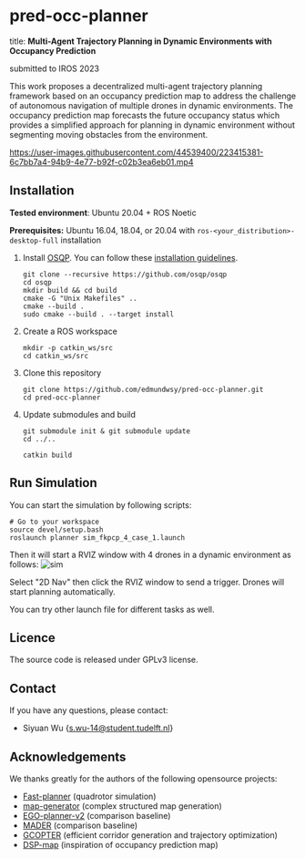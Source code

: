 # pred-occ-planner

title: **Multi-Agent Trajectory Planning in Dynamic Environments with Occupancy Prediction**

submitted to IROS 2023

This work proposes a decentralized multi-agent trajectory planning framework based on an occupancy prediction map to address the challenge of autonomous navigation of multiple drones in dynamic environments. The occupancy prediction map forecasts the future occupancy status which provides a simplified approach for planning in dynamic environment without segmenting moving obstacles from the environment.



https://user-images.githubusercontent.com/44539400/223415381-6c7bb7a4-94b9-4e77-b92f-c02b3ea6eb01.mp4



## Installation

**Tested environment**: Ubuntu 20.04 + ROS Noetic

**Prerequisites:** Ubuntu 16.04, 18.04, or 20.04 with `ros-<your_distribution>-desktop-full` installation

1. Install [OSQP](https://github.com/osqp/osqp). You can follow these [installation guidelines](https://osqp.org/docs/get_started/sources.html#build-the-binaries).

   ```shell
   git clone --recursive https://github.com/osqp/osqp
   cd osqp
   mkdir build && cd build
   cmake -G "Unix Makefiles" ..
   cmake --build .
   sudo cmake --build . --target install
   ```

2. Create a ROS workspace

   ```shell
   mkdir -p catkin_ws/src
   cd catkin_ws/src
   ```

3. Clone this repository

   ```shell
   git clone https://github.com/edmundwsy/pred-occ-planner.git
   cd pred-occ-planner
   ```

4. Update submodules and build

   ```shell
   git submodule init & git submodule update
   cd ../..

   catkin build
   ```

## Run Simulation

You can start the simulation by following scripts:

```shell
# Go to your workspace
source devel/setup.bash
roslaunch planner sim_fkpcp_4_case_1.launch
```

Then it will start a RVIZ window with 4 drones in a dynamic environment as follows:
![sim](./images/sim.gif)

Select "2D Nav" then click the RVIZ window to send a trigger. Drones will start planning automatically.

You can try other launch file for different tasks as well.

## Licence

The source code is released under GPLv3 license.

## Contact

If you have any questions, please contact:

- Siyuan Wu {[s.wu-14@student.tudelft.nl]()}

## Acknowledgements

We thanks greatly for the authors of the following opensource projects:

- [Fast-planner](https://github.com/HKUST-Aerial-Robotics/Fast-Planner) (quadrotor simulation)
- [map-generator](https://github.com/yuwei-wu/map_generator) (complex structured map generation)
- [EGO-planner-v2](https://github.com/ZJU-FAST-Lab/EGO-Planner-v2) (comparison baseline)
- [MADER](https://github.com/mit-acl/mader) (comparison baseline)
- [GCOPTER](https://github.com/ZJU-FAST-Lab/GCOPTER) (efficient corridor generation and trajectory optimization)
- [DSP-map](https://github.com/g-ch/DSP-map) (inspiration of occupancy prediction map)
